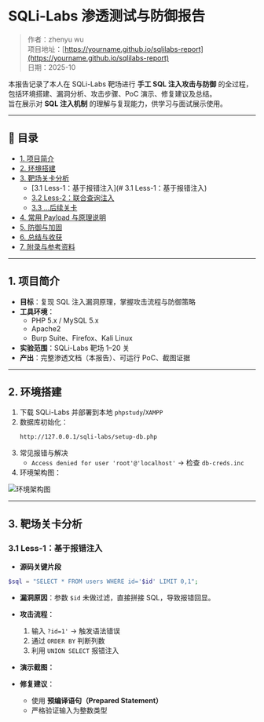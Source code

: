 # SQLi-Labs 渗透测试与防御报告

> 作者：zhenyu wu  
> 项目地址：[https://yourname.github.io/sqlilabs-report](https://yourname.github.io/sqlilabs-report)  
> 日期：2025-10  

本报告记录了本人在 SQLi-Labs 靶场进行 **手工 SQL 注入攻击与防御** 的全过程，包括环境搭建、漏洞分析、攻击步骤、PoC 演示、修复建议及总结。  
旨在展示对 **SQL 注入机制** 的理解与复现能力，供学习与面试展示使用。

---

## 📑 目录
- [1. 项目简介]()
- [2. 环境搭建](#2-环境搭建)
- [3. 靶场关卡分析]()
  - [3.1 Less-1：基于报错注入](# 3.1 Less-1：基于报错注入)
  - [3.2 Less-2：联合查询注入](#32-less2联合查询注入)
  - [3.3 ...后续关卡](#33-后续关卡)
- [4. 常用 Payload 与原理说明](#4-常用-payload-与原理说明)
- [5. 防御与加固](#5-防御与加固)
- [6. 总结与收获](#6-总结与收获)
- [7. 附录与参考资料](#7-附录与参考资料)

---

## 1. 项目简介
- **目标**：复现 SQL 注入漏洞原理，掌握攻击流程与防御策略  
- **工具环境**：
  - PHP 5.x / MySQL 5.x
  - Apache2
  - Burp Suite、Firefox、Kali Linux
- **实验范围**：SQLi-Labs 靶场 1–20 关  
- **产出**：完整渗透文档（本报告）、可运行 PoC、截图证据

---

## 2. 环境搭建
1. 下载 SQLi-Labs 并部署到本地 `phpstudy`/`XAMPP`
2. 数据库初始化：
    ```bash
    http://127.0.0.1/sqli-labs/setup-db.php
    ```
3. 常见报错与解决
    - `Access denied for user 'root'@'localhost'` → 检查 `db-creds.inc`
4. 环境架构图：

![环境架构图](images/env-architecture.png)

---

## 3. 靶场关卡分析

### 3.1 Less-1：基于报错注入
- **源码关键片段**
```php
$sql = "SELECT * FROM users WHERE id='$id' LIMIT 0,1";
```

- **漏洞原因**：参数 `$id` 未做过滤，直接拼接 SQL，导致报错回显。
- **攻击流程**：
  1. 输入 `?id=1'` → 触发语法错误
  2. 通过 `ORDER BY` 判断列数
  3. 利用 `UNION SELECT` 报错注入
- **演示截图：**





- **修复建议**：
  - 使用 **预编译语句（Prepared Statement）**
  - 严格验证输入为整数类型

